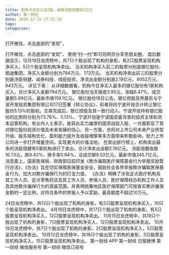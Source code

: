 ```yaml
---
title: 机构今日买入这2股，抛售汤臣倍健逾2亿元
author: 第一财经
date: 2018-12-19 17:31:10
tags: 
categories: 
---
```

打开微信，点击底部的“发现”，
<!-- more -->
打开微信，点击底部的“发现”，
使用“扫一扫”即可将网页分享至朋友圈。
盘后数据显示，12月19日龙虎榜中，共7只个股出现了机构的身影，有2只股票呈现机构净买入，5只个股呈现机构净卖出。
当天机构净买入前二的股票分别是银亿股份、朗迪集团，净买入金额分别为794万元、173万元。
当天机构净卖出前三的股票分别是汤臣倍健、闻泰科技、绿庭投资，净流出金额分别是2.19亿元、9052万元、943万元。
详见下表：
从详细数据看，机构今日净买入最多的银亿股份有1家机构买入，合计净买入金额794万元。
银亿股份当天报收3.95元，涨幅6.47%，成交量额5.99亿元，最新市值159.1亿元。
银亿股份18日公告，银亿控股及熊基凯与宁波开发投资集团有限公司17日签署《转让协议》，前者将向宁波开投合计转让银亿股份5.13%的股权。交易完成后，银亿控股及其一致行动人、宁波开投持有银亿股份的比例将分别为73.76%、5.13%。
宁波开投是宁波国资委背景的投资主体和资本运管机构，有业内人士表示，能获此实力雄厚的国资战投入股，一方面彰显了其对银亿股份投资价值及未来发展的信心，另一方面，也将对上市公司未来产业转型升级、股东结构优化、盈利能力提升及收益增厚等多方面带来积极影响，助力上市公司进一步打开增量空间，实现更大的价值洼地。
在卖出排行榜上，机构卖出最多的汤臣倍健有5家机构进行了卖出，合计净卖出金额2.19亿元。
汤臣倍健收报16.73元，跌9.42%，换手率5.94%，总成交额9.02亿元，最新市值245.7亿元。
消息面上，国家医保局、财政部日前印发《欺诈骗取医疗保障基金行为举报奖励暂行办法》，《办法》旨在切实保障医保基金安全，鼓励社会各界举报欺诈骗取医保基金行为，加大对欺诈骗保行为的打击力度。
《办法》明确了涉及定点医疗机构及其工作人员、定点零售药店及其工作人员、参保人员、医疗保障经办机构工作人员及其他欺诈骗保行为的涵盖范围，并表明统筹地区医疗保障部门可按查实欺诈骗保金额的一定比例，对符合条件的举报人予以奖励，最高额度不超过10万元。
 
 
 
 
24日龙虎榜中，共12只个股出现了机构的身影，有2只股票呈现机构净买入，10只个股呈现机构净卖出。
4月19日龙虎榜中，共17只个股出现了机构的身影，有5只股票呈现机构净买入，12只股票呈现机构净卖出。
11月15日龙虎榜中，共19只个股出现了机构的身影，7只股票呈现机构净买入，12只股票呈现机构净卖出。
10月19日龙虎榜中，共7只个股出现了机构的身影，2只股票呈现机构净买入，5只股票呈现机构净卖出。
10月12日龙虎榜中，共18只个股出现了机构的身影，3只股票呈现机构净买入，15只股票呈现机构净卖出。
第一财经
APP
第一财经
日报微博
第一财经
微信服务号
第一财经
微信订阅号
